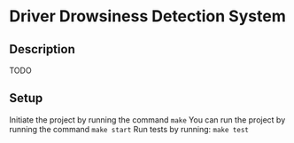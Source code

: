 # Driver Drowsiness Detection System

## Description
TODO

## Setup
Initiate the project by running the command
`make`
You can run the project by running the command
`make start`
Run tests by running:
`make test`
